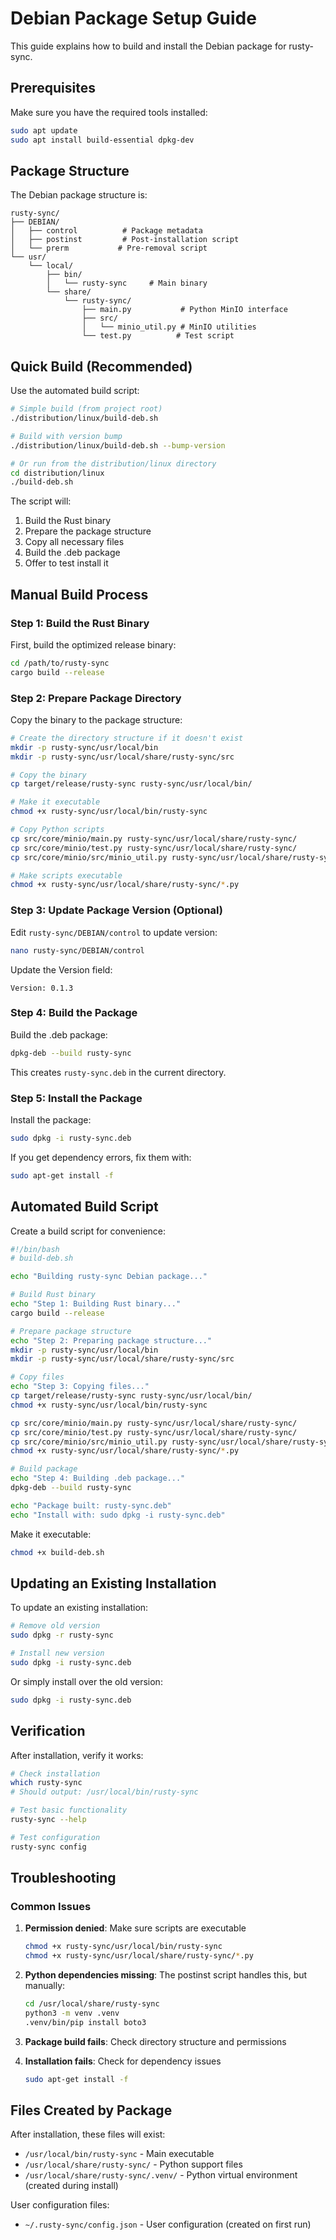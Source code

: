 # Debian Package Setup Guide

This guide explains how to build and install the Debian package for rusty-sync.

## Prerequisites

Make sure you have the required tools installed:

```bash
sudo apt update
sudo apt install build-essential dpkg-dev
```

## Package Structure

The Debian package structure is:
```
rusty-sync/
├── DEBIAN/
│   ├── control          # Package metadata
│   ├── postinst         # Post-installation script
│   └── prerm           # Pre-removal script
└── usr/
    └── local/
        ├── bin/
        │   └── rusty-sync     # Main binary
        └── share/
            └── rusty-sync/
                ├── main.py           # Python MinIO interface
                ├── src/
                │   └── minio_util.py # MinIO utilities
                └── test.py          # Test script
```

## Quick Build (Recommended)

Use the automated build script:

```bash
# Simple build (from project root)
./distribution/linux/build-deb.sh

# Build with version bump
./distribution/linux/build-deb.sh --bump-version

# Or run from the distribution/linux directory
cd distribution/linux
./build-deb.sh
```

The script will:
1. Build the Rust binary
2. Prepare the package structure
3. Copy all necessary files
4. Build the .deb package
5. Offer to test install it

## Manual Build Process

### Step 1: Build the Rust Binary

First, build the optimized release binary:

```bash
cd /path/to/rusty-sync
cargo build --release
```

### Step 2: Prepare Package Directory

Copy the binary to the package structure:

```bash
# Create the directory structure if it doesn't exist
mkdir -p rusty-sync/usr/local/bin
mkdir -p rusty-sync/usr/local/share/rusty-sync/src

# Copy the binary
cp target/release/rusty-sync rusty-sync/usr/local/bin/

# Make it executable
chmod +x rusty-sync/usr/local/bin/rusty-sync

# Copy Python scripts
cp src/core/minio/main.py rusty-sync/usr/local/share/rusty-sync/
cp src/core/minio/test.py rusty-sync/usr/local/share/rusty-sync/
cp src/core/minio/src/minio_util.py rusty-sync/usr/local/share/rusty-sync/src/

# Make scripts executable
chmod +x rusty-sync/usr/local/share/rusty-sync/*.py
```

### Step 3: Update Package Version (Optional)

Edit `rusty-sync/DEBIAN/control` to update version:

```bash
nano rusty-sync/DEBIAN/control
```

Update the Version field:
```
Version: 0.1.3
```

### Step 4: Build the Package

Build the .deb package:

```bash
dpkg-deb --build rusty-sync
```

This creates `rusty-sync.deb` in the current directory.

### Step 5: Install the Package

Install the package:

```bash
sudo dpkg -i rusty-sync.deb
```

If you get dependency errors, fix them with:

```bash
sudo apt-get install -f
```

## Automated Build Script

Create a build script for convenience:

```bash
#!/bin/bash
# build-deb.sh

echo "Building rusty-sync Debian package..."

# Build Rust binary
echo "Step 1: Building Rust binary..."
cargo build --release

# Prepare package structure
echo "Step 2: Preparing package structure..."
mkdir -p rusty-sync/usr/local/bin
mkdir -p rusty-sync/usr/local/share/rusty-sync/src

# Copy files
echo "Step 3: Copying files..."
cp target/release/rusty-sync rusty-sync/usr/local/bin/
chmod +x rusty-sync/usr/local/bin/rusty-sync

cp src/core/minio/main.py rusty-sync/usr/local/share/rusty-sync/
cp src/core/minio/test.py rusty-sync/usr/local/share/rusty-sync/
cp src/core/minio/src/minio_util.py rusty-sync/usr/local/share/rusty-sync/src/
chmod +x rusty-sync/usr/local/share/rusty-sync/*.py

# Build package
echo "Step 4: Building .deb package..."
dpkg-deb --build rusty-sync

echo "Package built: rusty-sync.deb"
echo "Install with: sudo dpkg -i rusty-sync.deb"
```

Make it executable:
```bash
chmod +x build-deb.sh
```

## Updating an Existing Installation

To update an existing installation:

```bash
# Remove old version
sudo dpkg -r rusty-sync

# Install new version
sudo dpkg -i rusty-sync.deb
```

Or simply install over the old version:
```bash
sudo dpkg -i rusty-sync.deb
```

## Verification

After installation, verify it works:

```bash
# Check installation
which rusty-sync
# Should output: /usr/local/bin/rusty-sync

# Test basic functionality
rusty-sync --help

# Test configuration
rusty-sync config
```

## Troubleshooting

### Common Issues

1. **Permission denied**: Make sure scripts are executable
   ```bash
   chmod +x rusty-sync/usr/local/bin/rusty-sync
   chmod +x rusty-sync/usr/local/share/rusty-sync/*.py
   ```

2. **Python dependencies missing**: The postinst script handles this, but manually:
   ```bash
   cd /usr/local/share/rusty-sync
   python3 -m venv .venv
   .venv/bin/pip install boto3
   ```

3. **Package build fails**: Check directory structure and permissions

4. **Installation fails**: Check for dependency issues
   ```bash
   sudo apt-get install -f
   ```

## Files Created by Package

After installation, these files will exist:
- `/usr/local/bin/rusty-sync` - Main executable
- `/usr/local/share/rusty-sync/` - Python support files
- `/usr/local/share/rusty-sync/.venv/` - Python virtual environment (created during install)

User configuration files:
- `~/.rusty-sync/config.json` - User configuration (created on first run)
